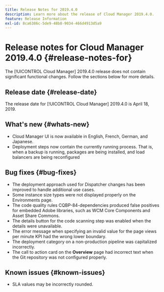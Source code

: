 ```yaml
---
title: Release Notes for 2019.4.0
description: Learn more about the release of Cloud Manager 2019.4.0.
feature: Release Information
exl-id: 8ca6386c-5de9-48b8-9034-466d4913d5a9
---
```

# Release notes for Cloud Manager 2019.4.0 {#release-notes-for}

The [!UICONTROL Cloud Manager] 2019.4.0 release does not contain significant functional changes. Follow the sections below for more details.

## Release date {#release-date}

The release date for [!UICONTROL Cloud Manager] 2019.4.0 is April 18, 2019.

## What's new {#whats-new}

* Cloud Manager UI is now available in English, French, German, and Japanese.
* Deployment steps now contain the currently running process. That is, when a backup is running, packages are being installed, and load balancers are being reconfigured

## Bug fixes {#bug-fixes}

* The deployment approach used for Dispatcher changes has been improved to handle additional use cases.
* Some instance size types were not displayed properly on the Environments page.
* The code quality rules CQBP-84-dependencies produced false positives for embedded Adobe libraries, such as WCM Core Components and Asset Share Commons.
* The details button for the code scanning step was enabled when the details were unavailable.
* The error message when specifying an invalid value for the page views per minute KPI had the wrong lower boundary.
* The deployment category on a non-production pipeline was capitalized incorrectly.
* The call to action card on the **Overview** page had incorrect text when the Git repository was not configured properly.

## Known issues {#known-issues}

* SLA values may be incorrectly rounded.
